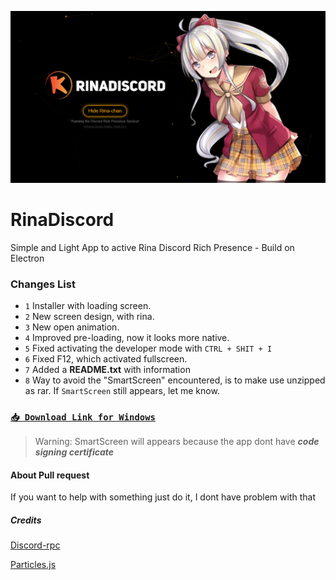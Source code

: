 ![Preview](https://github.com/MonasChinasReales/RinaDiscord/blob/main/src/img/Preview.PNG?raw=true)

# RinaDiscord
Simple and Light App to active Rina Discord Rich Presence - Build on Electron

### **Changes List**

-  `1` Installer with loading screen.
-  `2` New screen design, with rina.
-  `3` New open animation.
-  `4` Improved pre-loading, now it looks more native.
-  `5` Fixed activating the developer mode with `CTRL + SHIT + I`
-  `6` Fixed F12, which activated fullscreen.
-  `7` Added a **README.txt** with information
-  `8` Way to avoid the "SmartScreen" encountered, is to make use unzipped as rar. If `SmartScreen` still appears, let me know.

### [`📥 Download Link for Windows`](https://cdn.discordapp.com/attachments/805397248288358420/837494530327445514/RinaInstaller.rar)
> Warning: SmartScreen will appears because the app dont have ***code signing certificate***

#### About Pull request
If you want to help with something just do it, I dont have problem with that

##### Credits
[Discord-rpc](https://www.npmjs.com/package/discord-rpc)

[Particles.js](https://www.npmjs.com/package/particles.js)




